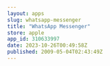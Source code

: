 ```yaml
---
layout: apps
slug: whatsapp-messenger
title: "WhatsApp Messenger"
store: apple
app_id: 310633997
date: 2023-10-26T00:49:58Z
published: 2009-05-04T02:43:49Z
---
```

